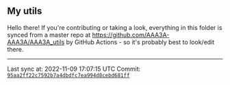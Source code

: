 ## My utils

Hello there! If you're contributing or taking a look, everything in this folder
is synced from a master repo at https://github.com/AAA3A-AAA3A/AAA3A_utils by GitHub Actions -
so it's probably best to look/edit there.

---

Last sync at: 2022-11-09 17:07:15 UTC
Commit: [`95aa2ff22c7592b7a4dbdfc7ea994d8cebd681ff`](https://github.com/AAA3A-AAA3A/AAA3A_utils/commit/95aa2ff22c7592b7a4dbdfc7ea994d8cebd681ff)
